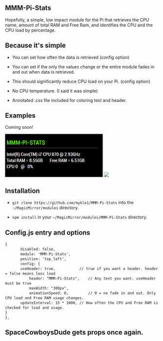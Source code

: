 ## MMM-Pi-Stats

Hopefully, a simple, low impact module for the Pi that retrieves the CPU name, amount of total
RAM and Free Ram, and identifies the CPU and the CPU load by percentage.

## Because it's simple

* You can set how often the data is retrieved (config option)

* You can set if the only the values change or the entire module fades in and out when data is retrieved.

* This should significantly reduce CPU load on your Pi. (config option)

* No CPU temperature. (I said it was simple)

* Annotated .css file included for coloring text and header.

## Examples

Coming soon!

![](images/1.PNG) ![](images/2.PNG)

## Installation

* `git clone https://github.com/mykle1/MMM-Pi-Stats` into the `~/MagicMirror/modules` directory.

* `npm install` in your `~/MagicMirror/modules/MMM-Pi-Stats` directory.


## Config.js entry and options

    {
           disabled: false,
           module: 'MMM-Pi-Stats',
           position: 'top_left',
	       config: {
		   useHeader: true,           // true if you want a header. header = false means less load    
        	   header: "MMM-Pi-Stats",    // Any text you want. useHeader must be true
        	   maxWidth: "300px",
        	   animationSpeed: 0,         // 0 = no fade in and out. Only CPU load and Free RAM usage changes.
		   updateInterval: 15 * 1000, // How often the CPU and Free RAM is checked for load and usage.
	}
    },
	
## SpaceCowboysDude gets props once again.
